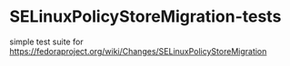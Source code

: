 # SELinuxPolicyStoreMigration-tests
simple test suite for https://fedoraproject.org/wiki/Changes/SELinuxPolicyStoreMigration
